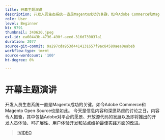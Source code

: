 ```yaml
---
title: 开幕主题演讲
description: 开发人员生态系统一直是Magento成功的关键，如今Adobe Commerce和Magento Open Source也是如此。 启动…… （描述应为60至160个字符）
role: User
level: Beginner
kt: 9791
thumbnail: 340620.jpeg
exl-id: ea60443b-4736-490f-aeed-316d730037a1
duration: 2077
source-git-commit: 9a297cda953d4414131657f9ac84580aea0eabeb
workflow-type: tm+mt
source-wordcount: '100'
ht-degree: 0%

---
```


# 开幕主题演讲

开发人员生态系统一直是Magento成功的关键，如今Adobe Commerce和Magento Open Source也是如此。 今天是信息内容和深思熟虑的讨论之日，内容令人振奋，其中包括Adobe对平台的愿景、开放源代码的发展以及即将推出的开发人员体验、可扩展性、用户体验开发和站点维护最佳实践方面的改进。

>[!VIDEO](https://video.tv.adobe.com/v/340620/?quality=12&learn=on)
